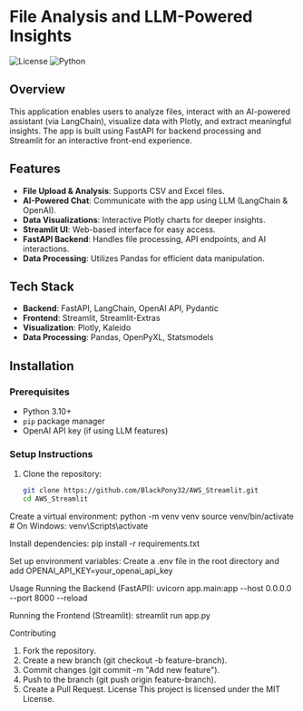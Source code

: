 # File Analysis and LLM-Powered Insights

![License](https://img.shields.io/badge/license-MIT-green.svg)
![Python](https://img.shields.io/badge/python-3.10%2B-blue)

## Overview
This application enables users to analyze files, interact with an AI-powered assistant (via LangChain), visualize data with Plotly, and extract meaningful insights. The app is built using FastAPI for backend processing and Streamlit for an interactive front-end experience.

## Features
- **File Upload & Analysis**: Supports CSV and Excel files.
- **AI-Powered Chat**: Communicate with the app using LLM (LangChain & OpenAI).
- **Data Visualizations**: Interactive Plotly charts for deeper insights.
- **Streamlit UI**: Web-based interface for easy access.
- **FastAPI Backend**: Handles file processing, API endpoints, and AI interactions.
- **Data Processing**: Utilizes Pandas for efficient data manipulation.

## Tech Stack
- **Backend**: FastAPI, LangChain, OpenAI API, Pydantic
- **Frontend**: Streamlit, Streamlit-Extras
- **Visualization**: Plotly, Kaleido
- **Data Processing**: Pandas, OpenPyXL, Statsmodels

## Installation

### Prerequisites
- Python 3.10+
- `pip` package manager
- OpenAI API key (if using LLM features)

### Setup Instructions
1. Clone the repository:
   ```bash
   git clone https://github.com/BlackPony32/AWS_Streamlit.git
   cd AWS_Streamlit
Create a virtual environment:
python -m venv venv
source venv/bin/activate  # On Windows: venv\Scripts\activate

Install dependencies:
pip install -r requirements.txt

Set up environment variables:
Create a .env file in the root directory and add
OPENAI_API_KEY=your_openai_api_key

Usage
Running the Backend (FastAPI):
uvicorn app.main:app --host 0.0.0.0 --port 8000 --reload

Running the Frontend (Streamlit):
streamlit run app.py

Contributing
1. Fork the repository.
2. Create a new branch (git checkout -b feature-branch).
3. Commit changes (git commit -m "Add new feature").
4. Push to the branch (git push origin feature-branch).
5. Create a Pull Request.
License
This project is licensed under the MIT License.
